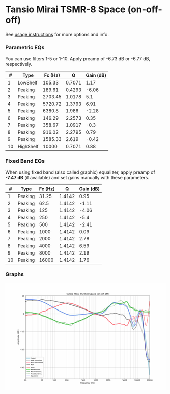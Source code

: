 # Tansio Mirai TSMR-8 Space (on-off-off)
See [usage instructions](https://github.com/jaakkopasanen/AutoEq#usage) for more options and info.

### Parametric EQs
You can use filters 1-5 or 1-10. Apply preamp of -6.73 dB or -6.77 dB, respectively.

|   # | Type      |   Fc (Hz) |      Q |   Gain (dB) |
|-----|-----------|-----------|--------|-------------|
|   1 | LowShelf  |    105.33 | 0.7071 |        1.17 |
|   2 | Peaking   |    189.61 | 0.4293 |       -6.06 |
|   3 | Peaking   |   2703.45 | 1.0178 |        5.1  |
|   4 | Peaking   |   5720.72 | 1.3793 |        6.91 |
|   5 | Peaking   |   6380.8  | 1.986  |       -2.28 |
|   6 | Peaking   |    146.29 | 2.2573 |        0.35 |
|   7 | Peaking   |    358.67 | 1.0917 |       -0.3  |
|   8 | Peaking   |    916.02 | 2.2795 |        0.79 |
|   9 | Peaking   |   1585.33 | 2.619  |       -0.42 |
|  10 | HighShelf |  10000    | 0.7071 |        0.88 |

### Fixed Band EQs
When using fixed band (also called graphic) equalizer, apply preamp of **-7.47 dB** (if available) and set gains manually with these parameters.

|   # | Type    |   Fc (Hz) |      Q |   Gain (dB) |
|-----|---------|-----------|--------|-------------|
|   1 | Peaking |     31.25 | 1.4142 |        0.95 |
|   2 | Peaking |     62.5  | 1.4142 |       -1.11 |
|   3 | Peaking |    125    | 1.4142 |       -4.06 |
|   4 | Peaking |    250    | 1.4142 |       -5.4  |
|   5 | Peaking |    500    | 1.4142 |       -2.41 |
|   6 | Peaking |   1000    | 1.4142 |        0.09 |
|   7 | Peaking |   2000    | 1.4142 |        2.78 |
|   8 | Peaking |   4000    | 1.4142 |        6.59 |
|   9 | Peaking |   8000    | 1.4142 |        2.19 |
|  10 | Peaking |  16000    | 1.4142 |        1.76 |

### Graphs
![](./Tansio%20Mirai%20TSMR-8%20Space%20(on-off-off).png)
